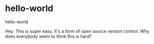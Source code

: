 # hello-world
hello-world

Hey.  This is super easy.  It's a form of open source version control.  Why does everybody seem to think this is hard?

